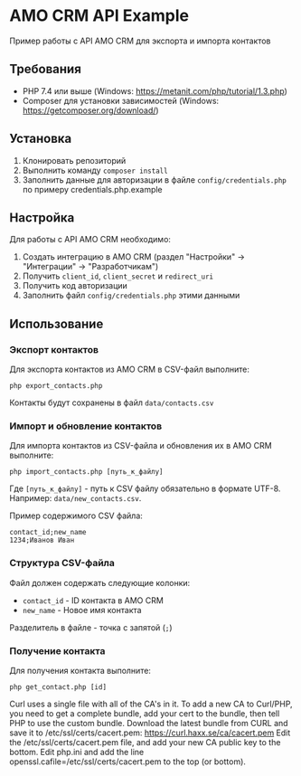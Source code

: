 # AMO CRM API Example

Пример работы с API AMO CRM для экспорта и импорта контактов

## Требования

- PHP 7.4 или выше (Windows: https://metanit.com/php/tutorial/1.3.php)
- Composer для установки зависимостей (Windows: https://getcomposer.org/download/)

## Установка

1. Клонировать репозиторий
2. Выполнить команду `composer install`
3. Заполнить данные для авторизации в файле `config/credentials.php` по примеру credentials.php.example

## Настройка

Для работы с API AMO CRM необходимо:

1. Создать интеграцию в AMO CRM (раздел "Настройки" -> "Интеграции" -> "Разработчикам")
2. Получить `client_id`, `client_secret` и `redirect_uri`
3. Получить код авторизации
4. Заполнить файл `config/credentials.php` этими данными

## Использование

### Экспорт контактов

Для экспорта контактов из AMO CRM в CSV-файл выполните:

```
php export_contacts.php
```

Контакты будут сохранены в файл `data/contacts.csv`

### Импорт и обновление контактов

Для импорта контактов из CSV-файла и обновления их в AMO CRM выполните:

```
php import_contacts.php [путь_к_файлу]
```

Где `[путь_к_файлу]` - путь к CSV файлу обязательно в формате UTF-8. Например: `data/new_contacts.csv`.

Пример содержимого CSV файла:

```
contact_id;new_name
1234;Иванов Иван
```
### Структура CSV-файла

Файл должен содержать следующие колонки:
- `contact_id` - ID контакта в AMO CRM
- `new_name` - Новое имя контакта

Разделитель в файле - точка с запятой (`;`)

### Получение контакта

Для получения контакта выполните:

```
php get_contact.php [id]
```


Curl uses a single file with all of the CA's in it. To add a new CA to Curl/PHP, you need to get a complete bundle, add your cert to the bundle, then tell PHP to use the custom bundle.
Download the latest bundle from CURL and save it to /etc/ssl/certs/cacert.pem:
https://curl.haxx.se/ca/cacert.pem
Edit the /etc/ssl/certs/cacert.pem file, and add your new CA public key to the bottom.
Edit php.ini and add the line openssl.cafile=/etc/ssl/certs/cacert.pem to the top (or bottom).